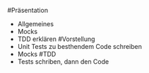#Präsentation
* Allgemeines
* Mocks
* TDD erklären
#Vorstellung
* Unit Tests zu besthendem Code schreiben
* Mocks
#TDD
* Tests schriben, dann den Code
